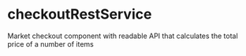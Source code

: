 # checkoutRestService
Market checkout component with readable API that calculates the total price of a number of items
